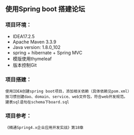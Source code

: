 ## 使用Spring boot 搭建论坛
### 项目环境：
   * IDEA17.2.5
   * Apache Maven 3.3.9
   * Java version: 1.8.0_102
   * spring + hibernate + Spring MVC
   * 模版使用thymeleaf
   * 版本控制Git

### 项目搭建：
    使用IDEA创建spring boot项目，添加相关依赖（具体依赖见pom.xml） 
    按习惯创建dao、domain、service、web文件包，符合web开发规范。
    建表sql语句在schema下board.sql
    
### 项目参考：
    《精通Spring4.x企业应用开发实战》第18章